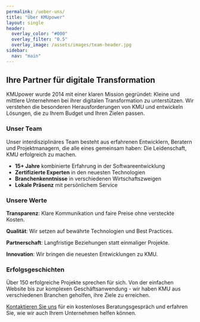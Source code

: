 ```yaml
---
permalink: /ueber-uns/
title: "Über KMUpower"
layout: single
header:
  overlay_color: "#000"
  overlay_filter: "0.5"
  overlay_image: /assets/images/team-header.jpg
sidebar:
  nav: "main"
---
```


## Ihre Partner für digitale Transformation

KMUpower wurde 2014 mit einer klaren Mission gegründet: Kleine und mittlere Unternehmen bei ihrer digitalen Transformation zu unterstützen. Wir verstehen die besonderen Herausforderungen von KMU und entwickeln Lösungen, die zu Ihrem Budget und Ihren Zielen passen.

### Unser Team

Unser interdisziplinäres Team besteht aus erfahrenen Entwicklern, Beratern und Projektmanagern, die alle eines gemeinsam haben: Die Leidenschaft, KMU erfolgreich zu machen.

- **15+ Jahre** kombinierte Erfahrung in der Softwareentwicklung
- **Zertifizierte Experten** in den neuesten Technologien
- **Branchenkenntnisse** in verschiedenen Wirtschaftszweigen
- **Lokale Präsenz** mit persönlichem Service

### Unsere Werte

**Transparenz**: Klare Kommunikation und faire Preise ohne versteckte Kosten.

**Qualität**: Wir setzen auf bewährte Technologien und Best Practices.

**Partnerschaft**: Langfristige Beziehungen statt einmaliger Projekte.

**Innovation**: Wir bringen die neuesten Entwicklungen zu KMU.

### Erfolgsgeschichten

Über 150 erfolgreiche Projekte sprechen für sich. Von der einfachen Website bis zur komplexen Geschäftsanwendung - wir haben KMU aus verschiedenen Branchen geholfen, ihre Ziele zu erreichen.

[Kontaktieren Sie uns](/kontakt/) für ein kostenloses Beratungsgespräch und erfahren Sie, wie wir auch Ihrem Unternehmen helfen können.
